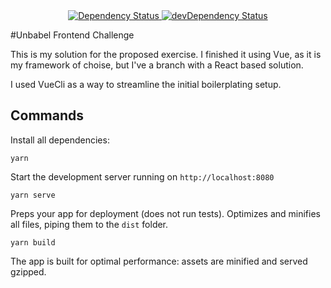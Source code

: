 <div align="center">
    <!-- Dependency Status -->
    <a href="https://david-dm.org/migcarva/frontend-challenge">
        <img src="https://david-dm.org/migcarva/frontend-challenge.svg" alt="Dependency Status" />
    </a>
    <!-- devDependency Status -->
    <a href="https://david-dm.org/migcarva/frontend-challenge#info=devDependencies">
        <img src="https://david-dm.org/migcarva/frontend-challenge/dev-status.svg" alt="devDependency Status" />
    </a>
</div>

#Unbabel Frontend Challenge

This is my solution for the proposed exercise. I finished it using Vue, as it is my framework of choise, but I've a branch with a React based solution.

I used VueCli as a way to streamline the initial boilerplating setup.

## Commands

Install all dependencies:
```Shell
yarn
```

Start the development server running on `http://localhost:8080`
```Shell
yarn serve
```

Preps your app for deployment (does not run tests). Optimizes and minifies all files, piping them to the `dist` folder.
```Shell
yarn build
```

The app is built for optimal performance: assets are
minified and served gzipped.
